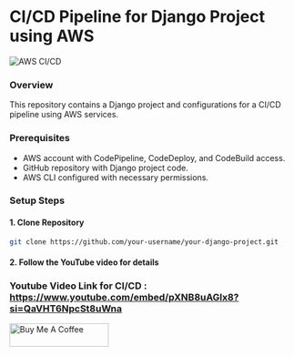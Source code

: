# CI/CD Pipeline for Django Project using AWS

![AWS CI/CD](https://github.com/rashiddaha/blogprojectdrf/assets/51082957/fff5b1bc-edc2-476c-8c23-5d6f9650249f)


### Overview

This repository contains a Django project and configurations for a CI/CD pipeline using AWS services.

### Prerequisites

- AWS account with CodePipeline, CodeDeploy, and CodeBuild access.
- GitHub repository with Django project code.
- AWS CLI configured with necessary permissions.

### Setup Steps

#### 1. Clone Repository

```bash
git clone https://github.com/your-username/your-django-project.git

```
#### 2. Follow the YouTube video for details
### Youtube Video Link for CI/CD : https://www.youtube.com/embed/pXNB8uAGlx8?si=QaVHT6NpcSt8uWna


<a href="https://www.buymeacoffee.com/codewithmuh" target="_blank"><img src="https://cdn.buymeacoffee.com/buttons/default-yellow.png" alt="Buy Me A Coffee" height="41" width="174"></a>



